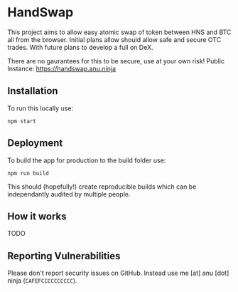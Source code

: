 # HandSwap

This project aims to allow easy atomic swap of token between HNS and BTC all from the browser. Initial plans allow should allow safe and secure OTC trades. With future plans to develop a full on DeX.

There are no gaurantees for this to be secure, use at your own risk!
Public Instance: https://handswap.anu.ninja

## Installation

To run this locally use:
```
npm start
```

## Deployment
To build the app for production to the build folder use:
```
npm run build
```
This should (hopefully!) create reproducible builds which can be independantly audited by multiple people.

## How it works

TODO

## Reporting Vulnerabilities

Please don't report security issues on GitHub. Instead use me [at] anu [dot] ninja (`CAFEFCCCCCCCCCC`).

